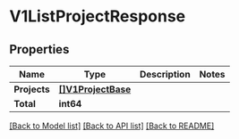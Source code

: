 # V1ListProjectResponse

## Properties

Name | Type | Description | Notes
------------ | ------------- | ------------- | -------------
**Projects** | [**[]V1ProjectBase**](V1ProjectBase.md) |  | 
**Total** | **int64** |  | 

[[Back to Model list]](../README.md#documentation-for-models) [[Back to API list]](../README.md#documentation-for-api-endpoints) [[Back to README]](../README.md)


